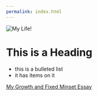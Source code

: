```yaml
---
permalink: index.html
---
```

<!-- background: #9bd1e7 -->
<!-- color: #72003c -->

![My Life!](http://media.giphy.com/media/14aUO0Mf7dWDXW/giphy.gif "Another Day")
# This is a Heading

* this is a bulleted list
* it has items on it

[My Growth and Fixed Minset Essay](growth-vs-fixed-mindset.md)

